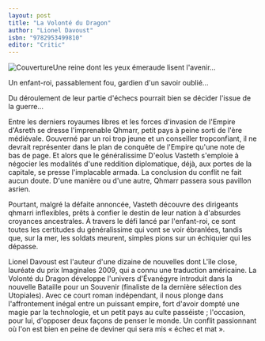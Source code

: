 ```yaml
---
layout: post
title: "La Volonté du Dragon"
author: "Lionel Davoust"
isbn: "9782953499810"
editor: "Critic"
---
```

![Couverture](/img/9782953499810.jpg)Une reine dont les yeux émeraude lisent l'avenir...

Un enfant-roi, passablement fou, gardien d'un savoir oublié...

Du déroulement de leur partie d'échecs pourrait bien se décider l'issue de la guerre...

Entre les derniers royaumes libres et les forces d'invasion de l'Empire d'Asreth se dresse l'imprenable Qhmarr, petit pays à peine sorti de l'ère médiévale. Gouverné par un roi trop jeune et un conseiller tropconfiant, il ne devrait représenter dans le plan de conquête de l'Empire qu'une note de bas de page. Et alors que le généralissime D'eolus Vasteth s'emploie à négocier les modalités d'une reddition diplomatique, déjà, aux portes de la capitale, se presse l'implacable armada. La conclusion du conflit ne fait aucun doute. D'une manière ou d'une autre, Qhmarr passera sous pavillon asrien.

Pourtant, malgré la défaite annoncée, Vasteth découvre des dirigeants qhmarri inflexibles, prêts à confier le destin de leur nation à d'absurdes croyances ancestrales. À travers le défi lancé par l'enfant-roi, ce sont toutes les certitudes du généralissime qui vont se voir ébranlées, tandis que, sur la mer, les soldats meurent, simples pions sur un échiquier qui les dépasse.

Lionel Davoust est l'auteur d'une dizaine de nouvelles dont L'île close, lauréate du prix Imaginales 2009, qui a connu une traduction américaine. La Volonté du Dragon développe l'univers d'Évanégyre introduit dans la nouvelle Bataille pour un Souvenir (finaliste de la dernière sélection des Utopiales). Avec ce court roman indépendant, il nous plonge dans l'affrontement inégal entre un puissant empire, fort d'avoir dompté une magie par la technologie, et un petit pays au culte passéiste ; l'occasion, pour lui, d'opposer deux façons de penser le monde. Un conflit passionnant où l'on est bien en peine de deviner qui sera mis « échec et mat ».